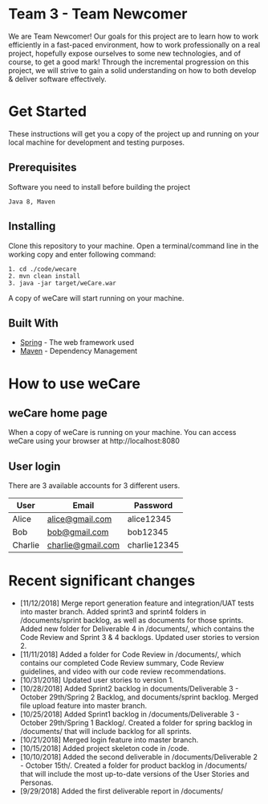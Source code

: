# Team 3 - Team Newcomer
We are Team Newcomer! Our goals for this project are to learn how to work efficiently in a fast-paced environment, how to work professionally on a real project, hopefully expose ourselves to some new technologies, and of course, to get a good mark! Through the incremental progression on this project, we will strive to gain a solid understanding on how to both develop & deliver software effectively. 

# Get Started
These instructions will get you a copy of the project up and running on your local machine for development and testing purposes.

## Prerequisites
Software you need to install before building the project

```
Java 8, Maven
```

## Installing
Clone this repository to your machine. Open a terminal/command line in the working copy and enter following command:
```
1. cd ./code/wecare
2. mvn clean install
3. java -jar target/weCare.war
```
A copy of weCare will start running on your machine.

## Built With

* [Spring](https://spring.io/) - The web framework used
* [Maven](https://maven.apache.org/) - Dependency Management

# How to use weCare
## weCare home page
When a copy of weCare is running on your machine. You can access weCare using your browser at http://localhost:8080
## User login
There are 3 available accounts for 3 different users.

User | Email | Password
--- | --- | --- |
Alice | alice@gmail.com | alice12345
Bob | bob@gmail.com | bob12345
Charlie | charlie@gmail.com | charlie12345

# Recent significant changes
- [11/12/2018] Merge report generation feature and integration/UAT tests into master branch.  Added sprint3 and sprint4 folders in /documents/sprint backlog, as well as documents for those sprints. Added new folder for Deliverable 4 in /documents/, which contains the Code Review and Sprint 3 & 4 backlogs. Updated user stories to version 2.
- [11/11/2018] Added a folder for Code Review in /documents/, which contains our completed Code Review summary, Code Review guidelines, and video with our code review recommendations.
- [10/31/2018] Updated user stories to version 1.
- [10/28/2018] Added Sprint2 backlog in documents/Deliverable 3 - October 29th/Spring 2 Backlog, and documents/sprint backlog. Merged file upload feature into master branch.
- [10/25/2018] Added Sprint1 backlog in /documents/Deliverable 3 - October 29th/Spring 1 Backlog/. Created a folder for spring backlog in /documents/ that will include backlog for all sprints.
- [10/21/2018] Merged login feature into master branch.
- [10/15/2018] Added project skeleton code in /code.
- [10/10/2018] Added the second deliverable in /documents/Deliverable 2 - October 15th/. Created a folder for product backlog in /documents/ that will include the most up-to-date versions of the User Stories and Personas.
- [9/29/2018] Added the first deliverable report in /documents/
